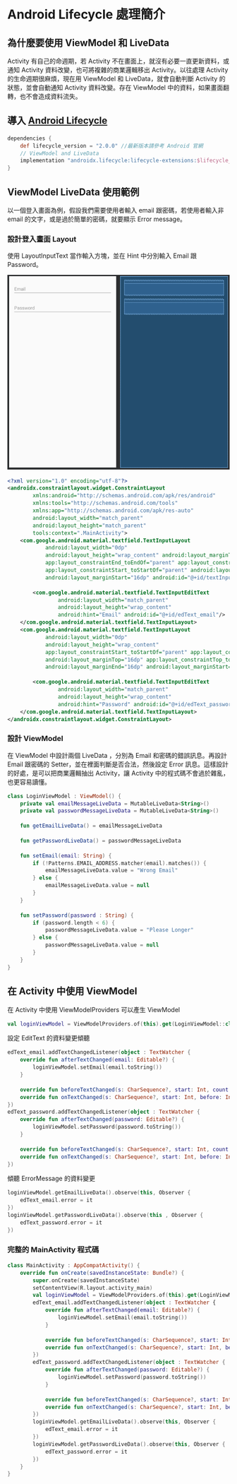 # Android Lifecycle 處理簡介

## 為什麼要使用 ViewModel 和 LiveData

Activity 有自己的命週期，若 Activity 不在畫面上，就沒有必要一直更新資料，或通知 Activity 資料改變，也可將複雜的商業邏輯移出 Activity。以往處理 Activity 的生命週期很麻煩，現在用 ViewModel 和 LiveData，就會自動判斷 Activity 的狀態，並會自動通知 Activity 資料改變。存在 ViewModel 中的資料，如果畫面翻轉，也不會造成資料流失。

## 導入 [Android Lifecycle](https://developer.android.com/jetpack/androidx/releases/lifecycle)

``` gradle
dependencies {
    def lifecycle_version = "2.0.0" //最新版本請參考 Android 官網
    // ViewModel and LiveData
    implementation "androidx.lifecycle:lifecycle-extensions:$lifecycle_version"
}
```

## ViewModel LiveData 使用範例

以一個登入畫面為例，假設我們需要使用者輸入 email 跟密碼，若使用者輸入非 email 的文字，或是過於簡單的密碼，就要顯示 Error message。

### 設計登入畫面 Layout

使用 LayoutInputText 當作輸入方塊，並在 Hint 中分別輸入 Email 跟 Password。

![](android-lifecycle-1.png)

``` xml
<?xml version="1.0" encoding="utf-8"?>
<androidx.constraintlayout.widget.ConstraintLayout
        xmlns:android="http://schemas.android.com/apk/res/android"
        xmlns:tools="http://schemas.android.com/tools"
        xmlns:app="http://schemas.android.com/apk/res-auto"
        android:layout_width="match_parent"
        android:layout_height="match_parent"
        tools:context=".MainActivity">
    <com.google.android.material.textfield.TextInputLayout
            android:layout_width="0dp"
            android:layout_height="wrap_content" android:layout_marginTop="16dp"
            app:layout_constraintEnd_toEndOf="parent" app:layout_constraintTop_toTopOf="parent"
            app:layout_constraintStart_toStartOf="parent" android:layout_marginEnd="16dp"
            android:layout_marginStart="16dp" android:id="@+id/textInputLayout">

        <com.google.android.material.textfield.TextInputEditText
                android:layout_width="match_parent"
                android:layout_height="wrap_content"
                android:hint="Email" android:id="@+id/edText_email"/>
    </com.google.android.material.textfield.TextInputLayout>
    <com.google.android.material.textfield.TextInputLayout
            android:layout_width="0dp"
            android:layout_height="wrap_content"
            app:layout_constraintStart_toStartOf="parent" app:layout_constraintEnd_toEndOf="parent"
            android:layout_marginTop="16dp" app:layout_constraintTop_toBottomOf="@+id/textInputLayout"
            android:layout_marginEnd="16dp" android:layout_marginStart="16dp">

        <com.google.android.material.textfield.TextInputEditText
                android:layout_width="match_parent"
                android:layout_height="wrap_content"
                android:hint="Password" android:id="@+id/edText_password" android:inputType="textWebPassword"/>
    </com.google.android.material.textfield.TextInputLayout>
</androidx.constraintlayout.widget.ConstraintLayout>
```

### 設計 ViewModel

在 ViewModel 中設計兩個 LiveData ，分別為 Email 和密碼的錯誤訊息。再設計 Email 跟密碼的 Setter，並在裡面判斷是否合法，然後設定 Error 訊息。這樣設計的好處，是可以把商業邏輯抽出 Activity，讓 Activity 中的程式碼不會過於雜亂，也更容易讀懂。

``` kotlin
class LoginViewModel : ViewModel() {
    private val emailMessageLiveData = MutableLiveData<String>()
    private val passwordMessageLiveData = MutableLiveData<String>()

    fun getEmailLiveData() = emailMessageLiveData

    fun getPasswordLiveData() = passwordMessageLiveData

    fun setEmail(email: String) {
        if (!Patterns.EMAIL_ADDRESS.matcher(email).matches()) {
            emailMessageLiveData.value = "Wrong Email"
        } else {
            emailMessageLiveData.value = null
        }
    }

    fun setPassword(password : String) {
        if (password.length < 6) {
            passwordMessageLiveData.value = "Please Longer"
        } else {
            passwordMessageLiveData.value = null
        }
    }
}
```

## 在 Activity 中使用 ViewModel

在 Activity 中使用 ViewModelProviders 可以產生 ViewModel

``` kotlin
val loginViewModel = ViewModelProviders.of(this).get(LoginViewModel::class.java)
```

設定 EditText 的資料變更傾聽

``` kotlin
edText_email.addTextChangedListener(object : TextWatcher {
    override fun afterTextChanged(email: Editable?) {
        loginViewModel.setEmail(email.toString())
    }

    override fun beforeTextChanged(s: CharSequence?, start: Int, count: Int, after: Int) {}
    override fun onTextChanged(s: CharSequence?, start: Int, before: Int, count: Int) {}
})
edText_password.addTextChangedListener(object : TextWatcher {
    override fun afterTextChanged(password: Editable?) {
        loginViewModel.setPassword(password.toString())
    }

    override fun beforeTextChanged(s: CharSequence?, start: Int, count: Int, after: Int) {}
    override fun onTextChanged(s: CharSequence?, start: Int, before: Int, count: Int) {}
})
```

傾聽 ErrorMessage 的資料變更

``` kotlin
loginViewModel.getEmailLiveData().observe(this, Observer {
    edText_email.error = it
})
loginViewModel.getPasswordLiveData().observe(this , Observer {
    edText_password.error = it
})
```

### 完整的 MainActivity 程式碼

``` kotlin
class MainActivity : AppCompatActivity() {
    override fun onCreate(savedInstanceState: Bundle?) {
        super.onCreate(savedInstanceState)
        setContentView(R.layout.activity_main)
        val loginViewModel = ViewModelProviders.of(this).get(LoginViewModel::class.java)
        edText_email.addTextChangedListener(object : TextWatcher {
            override fun afterTextChanged(email: Editable?) {
                loginViewModel.setEmail(email.toString())
            }

            override fun beforeTextChanged(s: CharSequence?, start: Int, count: Int, after: Int) {}
            override fun onTextChanged(s: CharSequence?, start: Int, before: Int, count: Int) {}
        })
        edText_password.addTextChangedListener(object : TextWatcher {
            override fun afterTextChanged(password: Editable?) {
                loginViewModel.setPassword(password.toString())
            }

            override fun beforeTextChanged(s: CharSequence?, start: Int, count: Int, after: Int) {}
            override fun onTextChanged(s: CharSequence?, start: Int, before: Int, count: Int) {}
        })
        loginViewModel.getEmailLiveData().observe(this, Observer {
            edText_email.error = it
        })
        loginViewModel.getPasswordLiveData().observe(this, Observer {
            edText_password.error = it
        })
    }
}
```